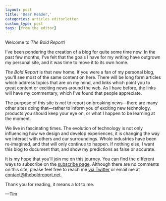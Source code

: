 ```yaml
---
layout: post
title: 'Dear Reader,'
categories: articles editorletter
custom_type: post
tags: [from the editor]
---
```

Welcome to *The Bold Report*!

I've been pondering the creation of a blog for quite some time now. In the past few months, I've felt that the goals I have for my writing have outgrown my personal site, and it was time to move it to its own home.

*The Bold Report* is that new home. If you were a fan of my personal blog, you'll see most of the same content on here. There will be long form articles which address topics that are on my mind, and links which point you to great content or exciting news around the web. As I have before, the links will have my commentary, which I've found that people appreciate.

The purpose of this site *is not* to report on breaking news—there are many other sites doing that—rather to inform you of exciting new technology, products you should keep your eye on, or what I happen to be learning at the moment.

We live in fascinating times. The evolution of technology is not only influencing how we design and develop experiences, it is changing the way we interact with others and our surroundings. Whole industries have been re-imagined, and that will only continue to happen. If nothing else, I want this blog to document that, and show my predictions as false or accurate.

It is my hope that you'll join me on this journey. You can find the different ways to subscribe on the [subscribe page](/subscribe/). Although there are no comments on this site, please feel free to reach me [via Twitter](https://twitter.com/smithtimmytim) or email me at <contact@theboldreport.net>.

Thank you for reading, it means a lot to me.

—Tim
